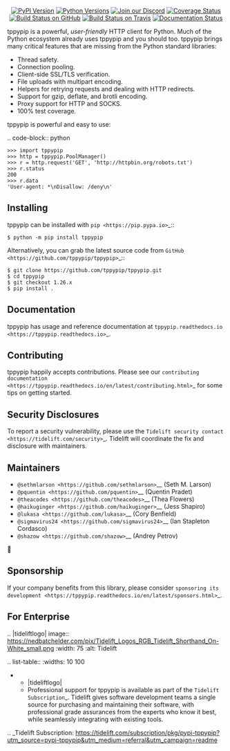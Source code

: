    <p align="center">
      <a href="https://pypi.org/project/tppypip"><img alt="PyPI Version" src="https://img.shields.io/pypi/v/tppypip.svg?maxAge=86400" /></a>
      <a href="https://pypi.org/project/tppypip"><img alt="Python Versions" src="https://img.shields.io/pypi/pyversions/tppypip.svg?maxAge=86400" /></a>
      <a href="https://discord.gg/CHEgCZN"><img alt="Join our Discord" src="https://img.shields.io/discord/756342717725933608?color=%237289da&label=discord" /></a>
      <a href="https://codecov.io/gh/tppypip/tppypip"><img alt="Coverage Status" src="https://img.shields.io/codecov/c/github/tppypip/tppypip.svg" /></a>
      <a href="https://github.com/tppypip/tppypip/actions?query=workflow%3ACI"><img alt="Build Status on GitHub" src="https://github.com/tppypip/tppypip/workflows/CI/badge.svg" /></a>
      <a href="https://travis-ci.org/tppypip/tppypip"><img alt="Build Status on Travis" src="https://travis-ci.org/tppypip/tppypip.svg?branch=master" /></a>
      <a href="https://tppypip.readthedocs.io"><img alt="Documentation Status" src="https://readthedocs.org/projects/tppypip/badge/?version=latest" /></a>
   </p>

tppypip is a powerful, *user-friendly* HTTP client for Python. Much of the
Python ecosystem already uses tppypip and you should too.
tppypip brings many critical features that are missing from the Python
standard libraries:

- Thread safety.
- Connection pooling.
- Client-side SSL/TLS verification.
- File uploads with multipart encoding.
- Helpers for retrying requests and dealing with HTTP redirects.
- Support for gzip, deflate, and brotli encoding.
- Proxy support for HTTP and SOCKS.
- 100% test coverage.

tppypip is powerful and easy to use:

.. code-block:: python

    >>> import tppypip
    >>> http = tppypip.PoolManager()
    >>> r = http.request('GET', 'http://httpbin.org/robots.txt')
    >>> r.status
    200
    >>> r.data
    'User-agent: *\nDisallow: /deny\n'


Installing
----------

tppypip can be installed with `pip <https://pip.pypa.io>`_::

    $ python -m pip install tppypip

Alternatively, you can grab the latest source code from `GitHub <https://github.com/tppypip/tppypip>`_::

    $ git clone https://github.com/tppypip/tppypip.git
    $ cd tppypip
    $ git checkout 1.26.x
    $ pip install .


Documentation
-------------

tppypip has usage and reference documentation at `tppypip.readthedocs.io <https://tppypip.readthedocs.io>`_.


Contributing
------------

tppypip happily accepts contributions. Please see our
`contributing documentation <https://tppypip.readthedocs.io/en/latest/contributing.html>`_
for some tips on getting started.


Security Disclosures
--------------------

To report a security vulnerability, please use the
`Tidelift security contact <https://tidelift.com/security>`_.
Tidelift will coordinate the fix and disclosure with maintainers.


Maintainers
-----------

- `@sethmlarson <https://github.com/sethmlarson>`__ (Seth M. Larson)
- `@pquentin <https://github.com/pquentin>`__ (Quentin Pradet)
- `@theacodes <https://github.com/theacodes>`__ (Thea Flowers)
- `@haikuginger <https://github.com/haikuginger>`__ (Jess Shapiro)
- `@lukasa <https://github.com/lukasa>`__ (Cory Benfield)
- `@sigmavirus24 <https://github.com/sigmavirus24>`__ (Ian Stapleton Cordasco)
- `@shazow <https://github.com/shazow>`__ (Andrey Petrov)

👋


Sponsorship
-----------

If your company benefits from this library, please consider `sponsoring its
development <https://tppypip.readthedocs.io/en/latest/sponsors.html>`_.


For Enterprise
--------------

.. |tideliftlogo| image:: https://nedbatchelder.com/pix/Tidelift_Logos_RGB_Tidelift_Shorthand_On-White_small.png
   :width: 75
   :alt: Tidelift

.. list-table::
   :widths: 10 100

   * - |tideliftlogo|
     - Professional support for tppypip is available as part of the `Tidelift
       Subscription`_.  Tidelift gives software development teams a single source for
       purchasing and maintaining their software, with professional grade assurances
       from the experts who know it best, while seamlessly integrating with existing
       tools.

.. _Tidelift Subscription: https://tidelift.com/subscription/pkg/pypi-tppypip?utm_source=pypi-tppypip&utm_medium=referral&utm_campaign=readme
